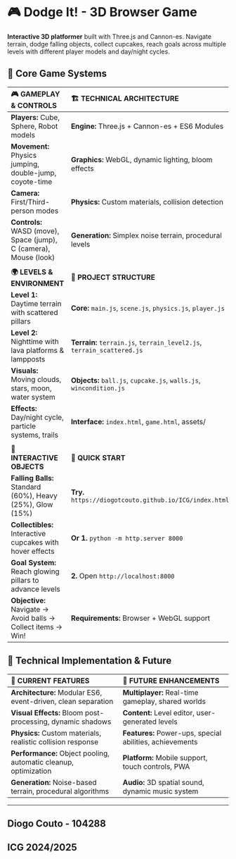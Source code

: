 # 🎮 Dodge It! - 3D Browser Game

**Interactive 3D platformer** built with Three.js and Cannon-es. Navigate terrain, dodge falling objects, collect cupcakes, reach goals across multiple levels with different player models and day/night cycles.

## 🎯 Core Game Systems

| **🎮 GAMEPLAY & CONTROLS** | **🏗️ TECHNICAL ARCHITECTURE** |
|:---------------------------|:-------------------------------|
| **Players:** Cube, Sphere, Robot models | **Engine:** Three.js + Cannon-es + ES6 Modules |
| **Movement:** Physics jumping, double-jump, coyote-time | **Graphics:** WebGL, dynamic lighting, bloom effects |
| **Camera:** First/Third-person modes | **Physics:** Custom materials, collision detection |
| **Controls:** WASD (move), Space (jump), C (camera), Mouse (look) | **Generation:** Simplex noise terrain, procedural levels |
| | |
| **🌍 LEVELS & ENVIRONMENT** | **📁 PROJECT STRUCTURE** |
| **Level 1:** Daytime terrain with scattered pillars | **Core:** `main.js`, `scene.js`, `physics.js`, `player.js` |
| **Level 2:** Nighttime with lava platforms & lampposts | **Terrain:** `terrain.js`, `terrain_level2.js`, `terrain_scattered.js` |
| **Visuals:** Moving clouds, stars, moon, water system | **Objects:** `ball.js`, `cupcake.js`, `walls.js`, `wincondition.js` |
| **Effects:** Day/night cycle, particle systems, trails | **Interface:** `index.html`, `game.html`, assets/ |
| | |
| **🎪 INTERACTIVE OBJECTS** | **🚀 QUICK START** |
| **Falling Balls:** Standard (60%), Heavy (25%), Glow (15%) | **Try.** `https://diogotcouto.github.io/ICG/index.html` |
| **Collectibles:** Interactive cupcakes with hover effects | **Or 1.** `python -m http.server 8000` |
| **Goal System:** Reach glowing pillars to advance levels | **2.** Open `http://localhost:8000` |
| **Objective:** Navigate → Avoid balls → Collect items → Win! | **Requirements:** Browser + WebGL support |

## 🌟 Technical Implementation & Future

| **🔧 CURRENT FEATURES** | **🚀 FUTURE ENHANCEMENTS** |
|:------------------------|:---------------------------|
| **Architecture:** Modular ES6, event-driven, clean separation | **Multiplayer:** Real-time gameplay, shared worlds |
| **Visual Effects:** Bloom post-processing, dynamic shadows | **Content:** Level editor, user-generated levels |
| **Physics:** Custom materials, realistic collision response | **Features:** Power-ups, special abilities, achievements |
| **Performance:** Object pooling, automatic cleanup, optimization | **Platform:** Mobile support, touch controls, PWA |
| **Generation:** Noise-based terrain, procedural algorithms | **Audio:** 3D spatial sound, dynamic music system |

---

## Diogo Couto - 104288
## ICG 2024/2025
